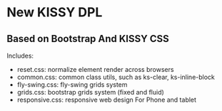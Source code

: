 New KISSY DPL
=======================================

Based on Bootstrap And KISSY CSS
------------------------------------------------

Includes:

* reset.css: normalize element render across browsers
* common.css: common class utils, such as ks-clear, ks-inline-block
* fly-swing.css: fly-swing grids system
* grids.css: bootstrap grids system (fixed and fluid)
* responsive.css: responsive web design For Phone and tablet


